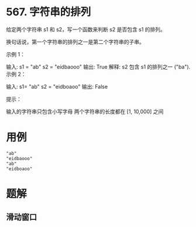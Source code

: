 # 567. 字符串的排列
给定两个字符串 s1 和 s2，写一个函数来判断 s2 是否包含 s1 的排列。

换句话说，第一个字符串的排列之一是第二个字符串的子串。

 

示例 1：

输入: s1 = "ab" s2 = "eidbaooo"
输出: True
解释: s2 包含 s1 的排列之一 ("ba").
示例 2：

输入: s1= "ab" s2 = "eidboaoo"
输出: False
 

提示：

输入的字符串只包含小写字母
两个字符串的长度都在 [1, 10,000] 之间

# 用例
```
"ab"
"eidbaooo"
"ab"
"eidboaoo"
```

# 题解

## 滑动窗口